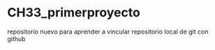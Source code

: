 # CH33_primerproyecto
repositorio nuevo para aprender a vincular repositorio local de git con github
